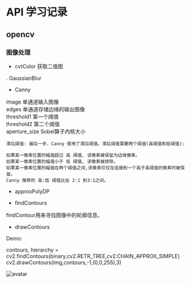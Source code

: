 # API 学习记录

## opencv

### 图像处理

* cvtColor
获取二值图


. GaussianBlur


* Canny

image 单通道输入图像<br>
edges 单通道存储边缘的输出图像<br> 
threshold1 第一个阈值<br>
threshold2 第二个阈值<br>
aperture_size Sobel算子内核大小

```
滞后阈值: 最后一步，Canny 使用了滞后阈值，滞后阈值需要两个阈值(高阈值和低阈值):

如果某一像素位置的幅值超过 高 阈值, 该像素被保留为边缘像素。
如果某一像素位置的幅值小于 低 阈值, 该像素被排除。
如果某一像素位置的幅值在两个阈值之间,该像素仅仅在连接到一个高于高阈值的像素时被保留。
Canny 推荐的 高:低 阈值比在 2:1 到3:1之间。
```

* approxPolyDP


* findContours

findContour用来寻找图像中的轮廓信息。


* drawContours


Demo:

contours, hierarchy = cv2.findContours(binary,cv2.RETR_TREE,cv2.CHAIN_APPROX_SIMPLE)
cv2.drawContours(img,contours,-1,(0,0,255),3)




![avatar][1]



### 

[1]: https://images2015.cnblogs.com/blog/1166560/201705/1166560-20170521114407322-795394019.png

